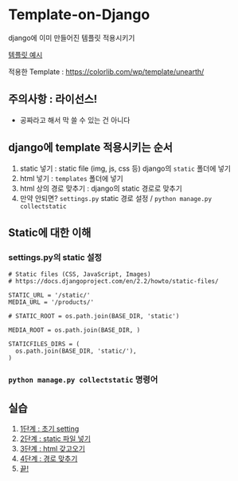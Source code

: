 # Template-on-Django

django에 이미 만들어진 템플릿 적용시키기

[템플릿 예시](https://colorlib.com/wp/templates/)

적용한 Template : https://colorlib.com/wp/template/unearth/

## 주의사항 : 라이선스!

 - 공짜라고 해서 막 쓸 수 있는 건 아니다
 
## django에 template 적용시키는 순서

1. static 넣기 : static file (img, js, css 등) django의 `static` 폴더에 넣기
2. html 넣기 : `templates` 폴더에 넣기
3. html 상의 경로 맞추기 : django의 static 경로로 맞추기 
4. 만약 안되면? `settings.py` static 경로 설정 / `python manage.py collectstatic`

## Static에 대한 이해

### settings.py의 static 설정

```
# Static files (CSS, JavaScript, Images)
# https://docs.djangoproject.com/en/2.2/howto/static-files/

STATIC_URL = '/static/'
MEDIA_URL = '/products/'

# STATIC_ROOT = os.path.join(BASE_DIR, 'static')

MEDIA_ROOT = os.path.join(BASE_DIR, )

STATICFILES_DIRS = (
  os.path.join(BASE_DIR, 'static/'),
)
```

### `python manage.py collectstatic` 명령어


## 실습

1. [1단계 : 초기 setting](https://github.com/web-together/Template-On-Django/commit/b547c9710594567fcee6edb4e3929e11852587d0)
2. [2단계 : static 파일 넣기](https://github.com/web-together/Template-On-Django/commit/3418481846ad631ab3baac0d79efb90a4f96f76c)
3. [3단계 : html 갖고오기](https://github.com/web-together/Template-On-Django/commit/0d25d5baa12d2cd098b29b214acccefd8d3ac955)
4. [4단계 : 경로 맞추기](https://github.com/web-together/Template-On-Django/commit/824907596506b23f0a84c50e20bd1fec3f034b02)
5. [끝!](https://github.com/web-together/Template-On-Django/commit/e806e38a11fdb0cac575e5b956f0d033f423f267)
